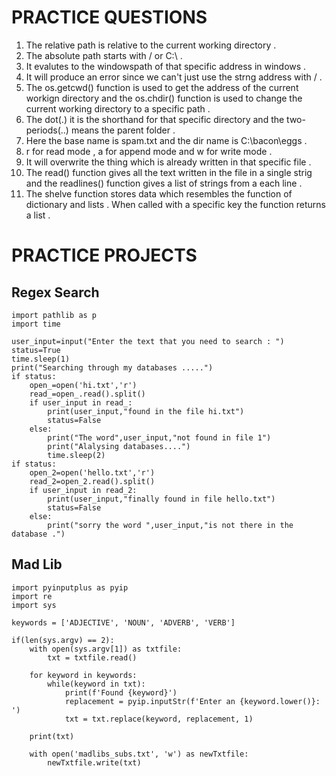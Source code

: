 # PRACTICE QUESTIONS

1. The relative path is relative to the current working directory .
2. The absolute path starts with / or C:\ .
3. It evalutes to the windowspath of that specific address in windows .
4. It will produce an error since we can't just use the strng address with / .
5. The os.getcwd() function is used to get the address of the current workign directory and the os.chdir() function is used to change the current working directory to a specific path .
6. The dot(.) it is the shorthand for that specific directory and the two-periods(..) means the parent folder .
7. Here the base name is spam.txt and the dir name is C:\bacon\eggs .
8. r for read mode , a for append mode and w for write mode .
9. It will overwrite the thing which is already written in that specific file .
10. The read() function gives all the text written in the file in a single strig and the readlines() function gives a list of strings from a each line .
11. The shelve function stores data which resembles the function of dictionary and lists . When called with a specific key the function returns a list .

# PRACTICE PROJECTS 

## Regex Search
```
import pathlib as p
import time 

user_input=input("Enter the text that you need to search : ")
status=True
time.sleep(1)
print("Searching through my databases .....")
if status:
    open_=open('hi.txt','r')
    read_=open_.read().split()
    if user_input in read_:
        print(user_input,"found in the file hi.txt")
        status=False
    else:
        print("The word",user_input,"not found in file 1")
        print("Alalysing databases....")
        time.sleep(2)
if status:
    open_2=open('hello.txt','r')
    read_2=open_2.read().split()
    if user_input in read_2:
        print(user_input,"finally found in file hello.txt")
        status=False
    else:
        print("sorry the word ",user_input,"is not there in the database .")
```
## Mad Lib
```
import pyinputplus as pyip
import re
import sys

keywords = ['ADJECTIVE', 'NOUN', 'ADVERB', 'VERB']

if(len(sys.argv) == 2):
    with open(sys.argv[1]) as txtfile:
        txt = txtfile.read()

    for keyword in keywords:
        while(keyword in txt):
            print(f'Found {keyword}')
            replacement = pyip.inputStr(f'Enter an {keyword.lower()}: ')
            txt = txt.replace(keyword, replacement, 1)

    print(txt)

    with open('madlibs_subs.txt', 'w') as newTxtfile:
        newTxtfile.write(txt)
```


